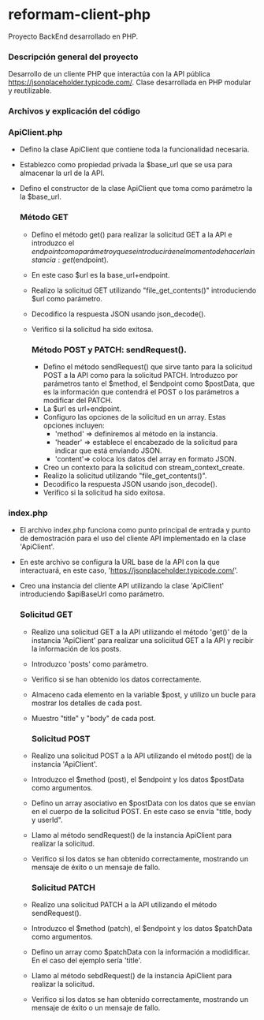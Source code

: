 # reformam-client-php
Proyecto BackEnd desarrollado en PHP. 

 ### Descripción general del proyecto 
Desarrollo de un cliente PHP que interactúa con la API pública https://jsonplaceholder.typicode.com/. 
Clase desarrollada en PHP modular y reutilizable. 

 ### Archivos y explicación del código

  ### ApiClient.php
  - Defino la clase ApiClient que contiene toda la funcionalidad necesaria.
  - Establezco como propiedad privada la $base_url que se usa para almacenar la url de la API.
  - Defino el constructor de la clase ApiClient que toma como parámetro la la $base_url.
    
      ### Método GET
    - Defino el método get() para realizar la solicitud GET a la API e introduzco el $endpoint como parámetro y que se introducirá en el momento de hacer la instancia: get($endpoint).
    - En este caso $url es la base_url+endpoint.
    - Realizo la solicitud GET utilizando "file_get_contents()" introduciendo $url como parámetro.
    - Decodifico la respuesta JSON usando json_decode().
    - Verifico si la solicitud ha sido exitosa.
      
      ### Método POST y PATCH: sendRequest().
      - Defino el método sendRequest() que sirve tanto para la solicitud POST a la API como para la solicitud PATCH. Introduzco por parámetros tanto el $method, el $endpoint como $postData, que es la información que contendrá el POST o los parámetros a modificar del PATCH.
      -  La $url es url+endpoint.
      -  Configuro las opciones de la solicitud en un array. Estas opciones incluyen:
         - 'method' => definiremos al método en la instancia.
         - 'header' => establece el encabezado de la solicitud para indicar que está enviando JSON.
         - 'content'=> coloca los datos del array en formato JSON.
      - Creo un contexto para la solicitud con stream_context_create.
      - Realizo la solicitud utilizando "file_get_contents()".
      - Decodifico la respuesta JSON usando json_decode().
      - Verifico si la solicitud ha sido exitosa. 
   
    

  ### index.php
  - El archivo index.php funciona como punto principal de entrada y punto de demostración para el uso del cliente API implementado en la clase 'ApiClient'.
  - En este archivo se configura la URL base de la API con la que interactuará, en este caso,  'https://jsonplaceholder.typicode.com/'.
  - Creo una instancia del cliente API utilizando la clase 'ApiClient' introduciendo $apiBaseUrl como parámetro.
    
       ### Solicitud GET
    - Realizo una solicitud GET  a la API utilizando el método 'get()' de la instancia 'ApiClient' para realizar una soliciitud GET a la API y recibir la información de los posts.
    - Introduzco 'posts' como parámetro.
    - Verifico si se han obtenido los datos correctamente.
    - Almaceno cada elemento en la variable $post, y utilizo un bucle para mostrar los detalles de cada post.
    - Muestro "title" y "body" de cada post.
   
      ### Solicitud POST 
    - Realizo una solicitud POST  a la API utilizando el método post() de la instancia 'ApiClient'.
    - Introduzco el $method (post), el $endpoint y los datos $postData como argumentos.
    - Defino un array asociativo en $postData con los datos que se envían en el cuerpo de la solicitud POST. En este caso se envía "title, body y userId".
    - Llamo al método sendRequest() de la instancia ApiClient para realizar la solicitud.
    - Verifico si los datos se han obtenido correctamente, mostrando un mensaje de éxito o un mensaje de fallo.
      
      ### Solicitud PATCH
    - Realizo una solicitud PATCH a la API utilizando el método sendRequest().
    - Introduzco el $method (patch), el $endpoint y los datos $patchData como argumentos.
    - Defino un array como $patchData con la información a modidificar. En el caso del ejemplo sería 'title'.
    - Llamo al método  sebdRequest() de la instancia ApiClient para realizar la solicitud.
    - Verifico si los datos se han obtenido correctamente, mostrando un mensaje de éxito o un mensaje de fallo. 
  
 
